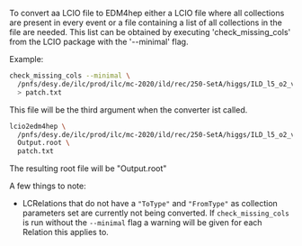 To convert aa LCIO file to EDM4hep either a LCIO file where all collections are present in every event
or a file containing a list of all collections in the file are needed. 
This list can be obtained by executing 'check_missing_cols' from the LCIO package with the '--minimal' flag.

Example:


```bash
check_missing_cols --minimal \
  /pnfs/desy.de/ilc/prod/ilc/mc-2020/ild/rec/250-SetA/higgs/ILD_l5_o2_v02/v02-02-01/00015671/000/rv02-02-01.sv02-02-01.mILD_l5_o2_v02.E250-SetA.I402005.Pe3e3h.eL.pR.n000_002.d_rec_00015671_493.slcio \
  > patch.txt
```

This file will be the third argument when the converter ist called. 

```bash
lcio2edm4hep \
  /pnfs/desy.de/ilc/prod/ilc/mc-2020/ild/rec/250-SetA/higgs/ILD_l5_o2_v02/v02-02-01/00015671/000/rv02-02-01.sv02-02-01.mILD_l5_o2_v02.E250-SetA.I402005.Pe3e3h.eL.pR.n000_002.d_rec_00015671_493.slcio \
  Output.root \
  patch.txt
```

The resulting root file will be "Output.root" 


A few things to note:
- LCRelations that do not have a `"ToType"` and `"FromType"` as collection parameters set are currently not being converted. If `check_missing_cols` is run without the `--minimal` flag a warning will be given for each Relation this applies to.

